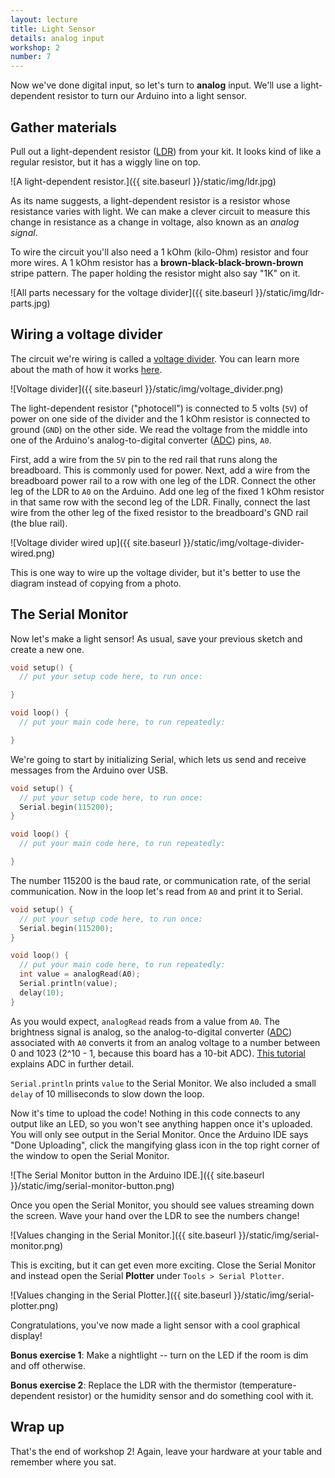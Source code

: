 ```yaml
---
layout: lecture
title: Light Sensor
details: analog input
workshop: 2
number: 7
---
```


Now we've done digital input, so let's turn to **analog** input. We'll use a
light-dependent resistor to turn our Arduino into a light sensor.

## Gather materials

Pull out a light-dependent resistor ([LDR][ldr]) from your kit. It looks kind
of like a regular resistor, but it has a wiggly line on top.

![A light-dependent resistor.]({{ site.baseurl }}/static/img/ldr.jpg)

As its name suggests, a light-dependent resistor is a resistor whose
resistance varies with light. We can make a clever circuit to measure this
change in resistance as a change in voltage, also known as an _analog
signal_.

To wire the circuit you'll also need a 1 kOhm (kilo-Ohm) resistor and four
more wires. A 1 kOhm resistor has a **brown-black-black-brown-brown** stripe
pattern. The paper holding the resistor might also say "1K" on it.

![All parts necessary for the voltage divider]({{ site.baseurl }}/static/img/ldr-parts.jpg)

## Wiring a voltage divider

The circuit we're wiring is called a [voltage divider](https://en.wikipedia.org/wiki/Voltage_divider#Sensor_measurement). You can learn more about the math of how it works [here][ldr-calculator].

![Voltage divider]({{ site.baseurl }}/static/img/voltage_divider.png)

The light-dependent resistor ("photocell") is connected to 5 volts (`5V`) of
power on one side of the divider and the 1 kOhm resistor is connected to
ground (`GND`) on the other side. We read the voltage from the middle into one
of the Arduino's analog-to-digital converter ([ADC][adc]) pins, `A0`.

First, add a wire from the `5V` pin to the red rail that runs along the
breadboard. This is commonly used for power. Next, add a wire from the
breadboard power rail to a row with one leg of the LDR. Connect the
other leg of the LDR to `A0` on the Arduino. Add one leg of the
fixed 1 kOhm resistor in that same row with the second leg of the
LDR. Finally, connect the last wire from the other leg of the fixed
resistor to the breadboard's GND rail (the blue rail).

![Voltage divider wired up]({{ site.baseurl }}/static/img/voltage-divider-wired.png)

This is one way to wire up the voltage divider, but it's better to use the
diagram instead of copying from a photo.

## The Serial Monitor

Now let's make a light sensor! As usual, save your previous sketch and create
a new one.

```cpp
void setup() {
  // put your setup code here, to run once:

}

void loop() {
  // put your main code here, to run repeatedly:

}
```

We're going to start by initializing Serial, which lets us send and receive
messages from the Arduino over USB.

```cpp
void setup() {
  // put your setup code here, to run once:
  Serial.begin(115200);
}

void loop() {
  // put your main code here, to run repeatedly:

}
```

The number 115200 is the baud rate, or communication rate, of the serial
communication. Now in the loop let's read from `A0` and print it to Serial.

```cpp
void setup() {
  // put your setup code here, to run once:
  Serial.begin(115200);
}

void loop() {
  // put your main code here, to run repeatedly:
  int value = analogRead(A0);
  Serial.println(value);
  delay(10);
}
```

As you would expect, `analogRead` reads from a value from `A0`. The
brightness signal is analog, so the analog-to-digital converter ([ADC][adc])
associated with `A0` converts it from an analog voltage to a number between 0
and 1023 (2^10 - 1, because this board has a 10-bit ADC). [This
tutorial][adc-tutorial] explains ADC in further detail.

`Serial.println` prints `value` to the Serial Monitor. We also included a
small `delay` of 10 milliseconds to slow down the loop.

Now it's time to upload the code! Nothing in this code connects to any output
like an LED, so you won't see anything happen once it's uploaded. You will only see output in the Serial Monitor. Once the Arduino IDE says "Done Uploading", click the mangifying glass icon in the top right corner of the window to open the Serial Monitor.

![The Serial Monitor button in the Arduino IDE.]({{ site.baseurl }}/static/img/serial-monitor-button.png)

Once you open the Serial Monitor, you should see values streaming down the screen. Wave your hand over the LDR to see the numbers change!

![Values changing in the Serial Monitor.]({{ site.baseurl }}/static/img/serial-monitor.png)

This is exciting, but it can get even more exciting. Close the Serial Monitor and instead open the Serial **Plotter** under `Tools > Serial Plotter`.

![Values changing in the Serial Plotter.]({{ site.baseurl }}/static/img/serial-plotter.png)

Congratulations, you've now made a light sensor with a cool graphical display!

**Bonus exercise 1**: Make a nightlight -- turn on the LED if the room is dim
and off otherwise.

**Bonus exercise 2**: Replace the LDR with the thermistor
(temperature-dependent resistor) or the humidity sensor and do something cool
with it.

## Wrap up

That's the end of workshop 2! Again, leave your hardware at your table and
remember where you sat.

[ldr]: https://en.wikipedia.org/wiki/Photoresistor
[ldr-calculator]: https://www.petervis.com/electronics%20guides/calculators/LDR/LDR.html
[adc]: https://en.wikipedia.org/wiki/Analog-to-digital_converter
[adc-tutorial]: http://www.robotplatform.com/knowledge/ADC/adc_tutorial.html